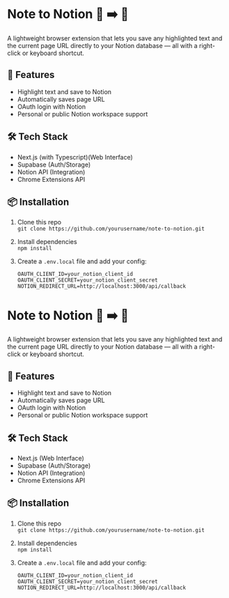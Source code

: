 # Note to Notion 📝 ➡️ 🧠

A lightweight browser extension that lets you save any highlighted text and the current page URL directly to your Notion database — all with a right-click or keyboard shortcut.

## 🚀 Features

- Highlight text and save to Notion
- Automatically saves page URL
- OAuth login with Notion
- Personal or public Notion workspace support

## 🛠️ Tech Stack

- Next.js (with Typescript)(Web Interface)
- Supabase (Auth/Storage)
- Notion API (Integration)
- Chrome Extensions API

## 📦 Installation

1. Clone this repo  
   `git clone https://github.com/yourusername/note-to-notion.git`

2. Install dependencies  
   `npm install`

3. Create a `.env.local` file and add your config:
   ```env
   OAUTH_CLIENT_ID=your_notion_client_id
   OAUTH_CLIENT_SECRET=your_notion_client_secret
   NOTION_REDIRECT_URL=http://localhost:3000/api/callback
   ```

# Note to Notion 📝 ➡️ 🧠

A lightweight browser extension that lets you save any highlighted text and the current page URL directly to your Notion database — all with a right-click or keyboard shortcut.

## 🚀 Features

- Highlight text and save to Notion
- Automatically saves page URL
- OAuth login with Notion
- Personal or public Notion workspace support

## 🛠️ Tech Stack

- Next.js (Web Interface)
- Supabase (Auth/Storage)
- Notion API (Integration)
- Chrome Extensions API

## 📦 Installation

1. Clone this repo  
   `git clone https://github.com/yourusername/note-to-notion.git`

2. Install dependencies  
   `npm install`

3. Create a `.env.local` file and add your config:
   ```env
   OAUTH_CLIENT_ID=your_notion_client_id
   OAUTH_CLIENT_SECRET=your_notion_client_secret
   NOTION_REDIRECT_URL=http://localhost:3000/api/callback
   ```
